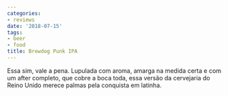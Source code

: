 ```yaml
---
categories:
- reviews
date: '2018-07-15'
tags:
- beer
- food
title: Brewdog Punk IPA
---
```


Essa sim, vale a pena. Lupulada com aroma, amarga na medida certa e com um after completo, que cobre a boca toda, essa versão da cervejaria do Reino Unido merece palmas pela conquista em latinha.